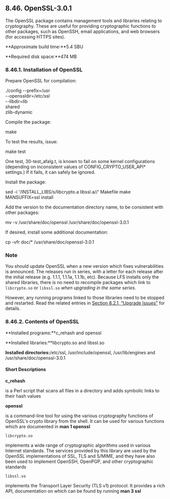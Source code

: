 ## 8.46. OpenSSL-3.0.1

The OpenSSL package contains management tools and libraries relating to cryptography. These are useful for providing cryptographic functions to other packages, such as OpenSSH, email applications, and web browsers (for accessing HTTPS sites).

**Approximate build time:**5.4 SBU

**Required disk space:**474 MB

### 8.46.1. Installation of OpenSSL

Prepare OpenSSL for compilation:

./config --prefix=/usr         \
         --openssldir=/etc/ssl \
         --libdir=lib          \
         shared                \
         zlib-dynamic

Compile the package:

make

To test the results, issue:

make test

One test, 30-test_afalg.t, is known to fail on some kernel configurations (depending on inconsistent values of CONFIG_CRYPTO_USER_API* settings.) If it fails, it can safely be ignored.

Install the package:

sed -i '/INSTALL_LIBS/s/libcrypto.a libssl.a//' Makefile
make MANSUFFIX=ssl install

Add the version to the documentation directory name, to be consistent with other packages:

mv -v /usr/share/doc/openssl /usr/share/doc/openssl-3.0.1

If desired, install some additional documentation:

cp -vfr doc/* /usr/share/doc/openssl-3.0.1

### Note

You should update OpenSSL when a new version which fixes vulnerabilities is announced. The releases run in series, with a letter for each release after the initial release (e.g. 1.1.1, 1.1.1a, 1.1.1b, etc). Because LFS installs only the shared libraries, there is no need to recompile packages which link to `libcrypto.so` or `libssl.so` _when upgrading in the same series._

However, any running programs linked to those libraries need to be stopped and restarted. Read the related entries in [Section 8.2.1, “Upgrade Issues”](https://linuxfromscratch.org/lfs/downloads/stable/LFS-BOOK-11.1-NOCHUNKS.html#pkgmgmt-upgrade-issues "8.2.1. Upgrade Issues") for details.

### 8.46.2. Contents of OpenSSL

**Installed programs:**c_rehash and openssl

**Installed libraries:**libcrypto.so and libssl.so

**Installed directories:**/etc/ssl, /usr/include/openssl, /usr/lib/engines and /usr/share/doc/openssl-3.0.1

#### Short Descriptions

**c_rehash**

is a Perl script that scans all files in a directory and adds symbolic links to their hash values

**openssl**

is a command-line tool for using the various cryptography functions of OpenSSL's crypto library from the shell. It can be used for various functions which are documented in **man 1 openssl**

`libcrypto.so`

implements a wide range of cryptographic algorithms used in various Internet standards. The services provided by this library are used by the OpenSSL implementations of SSL, TLS and S/MIME, and they have also been used to implement OpenSSH, OpenPGP, and other cryptographic standards

`libssl.so`

implements the Transport Layer Security (TLS v1) protocol. It provides a rich API, documentation on which can be found by running **man 3 ssl**